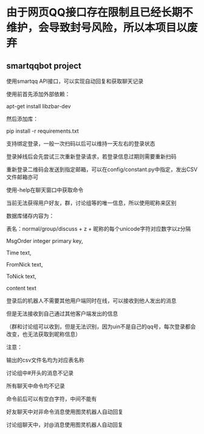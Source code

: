 # 由于网页QQ接口存在限制且已经长期不维护，会导致封号风险，所以本项目以废弃

## smartqqbot project

使用smartqq API接口，可以实现自动回复和获取聊天记录

使用前首先添加外部依赖：

apt-get install libzbar-dev

然后添加库：

pip install -r requirements.txt

支持绑定登录，一般一次扫码以后可以维持一天左右的登录状态

登录掉线后会先尝试三次重新登录请求，若登录信息过期则需要重新扫码

重新登录二维码会发送到指定邮箱，可以在config/constant.py中指定，发出CSV文件邮箱亦可

使用-help在聊天窗口中获取命令

当前无法获得用户好友，群，讨论组等的唯一信息，所以使用昵称来区别

数据库储存内容为：

表名：normal/group/discuss + z + 昵称的每个unicode字符对应数字以z分隔

MsgOrder integer primary key,

Time text,

FromNick text,

ToNick text,

content text

登录后的机器人不需要其他用户端同时在线，可以接收到他人发出的消息

但是无法接收到自己通过其他客户端发出的信息

（群和讨论组可以收到，但是无法识别，因为uin不是自己的qq号，每次登录都会改变，也无法获取到昵称信息）

注意：

输出的csv文件名均为对应表名称

讨论组中#开头的消息不记录

所有聊天中命令均不记录

命令前后可以有空白字符，中间不能有

好友聊天中对非命令消息使用图灵机器人自动回复

讨论组聊天中，对@消息使用图灵机器人自动回复


